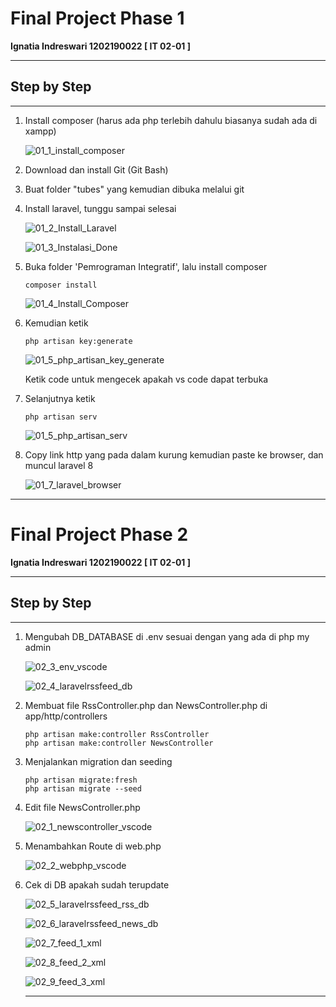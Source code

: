 # Final Project Phase 1

**Ignatia Indreswari  1202190022 [ IT 02-01 ]**

------

## Step by Step

------

1. Install composer (harus ada php terlebih dahulu biasanya sudah ada di xampp)

   ![01_1_install_composer](assets/01_1_install_composer.PNG)

2. Download dan install Git (Git Bash)

3. Buat folder "tubes" yang kemudian dibuka melalui git

4. Install laravel, tunggu sampai selesai

   ![01_2_Install_Laravel](assets/01_2_Install_Laravel.PNG)

   ![01_3_Instalasi_Done](assets/01_3_Instalasi_Done.PNG)

5. Buka folder 'Pemrograman Integratif', lalu install composer

   ```
   composer install
   ```

   ![01_4_Install_Composer](assets/01_4_Install_Composer.PNG)

6. Kemudian ketik

   ```
   php artisan key:generate
   ```

   ![01_5_php_artisan_key_generate](assets/01_5_php_artisan_key_generate.PNG)

   Ketik code untuk mengecek apakah vs code dapat terbuka

7. Selanjutnya ketik

   ```
   php artisan serv
   ```

   ![01_5_php_artisan_serv](assets/01_6_php_artisan_serv.PNG)

8. Copy link http yang pada dalam kurung kemudian paste ke browser, dan muncul laravel 8

   ![01_7_laravel_browser](assets/01_7_laravel_browser.PNG)

------

# Final Project Phase 2

**Ignatia Indreswari  1202190022 [ IT 02-01 ]**

------

## Step by Step

------

1. Mengubah DB_DATABASE di .env sesuai dengan yang ada di php my admin

   ![02_3_env_vscode](assets/02_3_env_vscode.PNG)

   ![02_4_laravelrssfeed_db](assets/02_4_laravelrssfeed_db.PNG)

2. Membuat file RssController.php dan NewsController.php di app/http/controllers

   ```
   php artisan make:controller RssController
   php artisan make:controller NewsController
   ```

3. Menjalankan migration dan seeding

   ```
   php artisan migrate:fresh
   php artisan migrate --seed
   ```

4. Edit file NewsController.php

   ![02_1_newscontroller_vscode](assets/02_1_newscontroller_vscode.PNG)

5. Menambahkan Route di web.php

   ![02_2_webphp_vscode](assets/02_2_webphp_vscode.PNG)

6. Cek di DB apakah sudah terupdate

   ![02_5_laravelrssfeed_rss_db](assets/02_5_laravelrssfeed_rss_db.PNG)

   ![02_6_laravelrssfeed_news_db](assets/02_6_laravelrssfeed_news_db.PNG)

   ![02_7_feed_1_xml](assets/02_7_feed_1_xml.PNG)

   ![02_8_feed_2_xml](assets/02_8_feed_2_xml.PNG)

   ![02_9_feed_3_xml](assets/02_9_feed_3_xml.PNG)

   ------

   ​